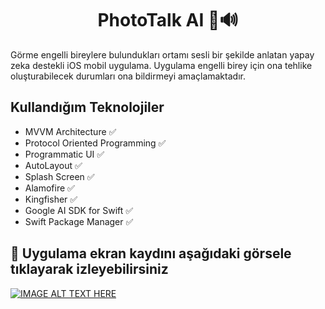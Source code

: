 <h1 align=center>PhotoTalk AI 📸🔊 </h1> 

Görme engelli bireylere bulundukları ortamı sesli bir şekilde anlatan yapay zeka destekli iOS mobil uygulama. Uygulama engelli birey için ona tehlike oluşturabilecek durumları ona bildirmeyi amaçlamaktadır.

## Kullandığım Teknolojiler
+ MVVM Architecture ✅
+ Protocol Oriented Programming ✅
+ Programmatic UI ✅
+ AutoLayout ✅
+ Splash Screen ✅
+ Alamofire ✅ 
+ Kingfisher ✅ 
+ Google AI SDK for Swift ✅
+ Swift Package Manager ✅

## :movie_camera: Uygulama ekran kaydını aşağıdaki görsele tıklayarak izleyebilirsiniz
[![IMAGE ALT TEXT HERE](https://img.youtube.com/vi/RI7MiXTpl3k/0.jpg)](https://www.youtube.com/watch?v=RI7MiXTpl3k)

